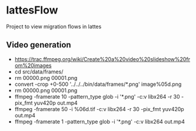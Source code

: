 # lattesFlow

Project to view migration flows in lattes

## Video generation

- https://trac.ffmpeg.org/wiki/Create%20a%20video%20slideshow%20from%20images
- cd src/data/frames/
- rm 00000.png 00001.png
- convert -crop +0-500 '../../../bin/data/frames/*.png' image%05d.png
- rm 00000.png 00001.png
- ffmpeg -framerate 10 -pattern_type glob -i '*.png' -c:v libx264 -r 30 -pix_fmt yuv420p out.mp4
- ffmpeg -framerate 50 -i %06d.tif -c:v libx264 -r 30 -pix_fmt yuv420p out.mp4
- ffmpeg -framerate 1 -pattern_type glob -i '*.png' -c:v libx264 out.mp4
